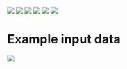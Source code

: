 ![](images/a.png)
![](images/b.png)
![](images/c.png)
![](images/d.png)
![](images/e.png)
![](images/f.png)
# Example input data
![](images/test_DSC.png)
